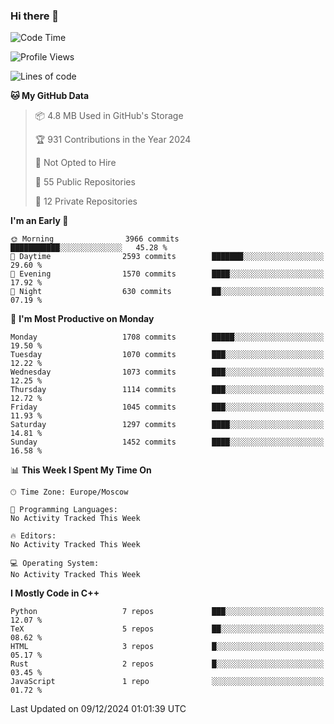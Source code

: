 ### Hi there 👋

<!--
**SemenMartynov/SemenMartynov** is a ✨ _special_ ✨ repository because its `README.md` (this file) appears on your GitHub profile.

Here are some ideas to get you started:

- 🔭 I’m currently working on ...
- 🌱 I’m currently learning ...
- 👯 I’m looking to collaborate on ...
- 🤔 I’m looking for help with ...
- 💬 Ask me about ...
- 📫 How to reach me: ...
- 😄 Pronouns: ...
- ⚡ Fun fact: ...
-->

<!--START_SECTION:waka-->
![Code Time](http://img.shields.io/badge/Code%20Time-0%20secs-blue)

![Profile Views](http://img.shields.io/badge/Profile%20Views-1-blue)

![Lines of code](https://img.shields.io/badge/From%20Hello%20World%20I%27ve%20Written-6.8%20million%20lines%20of%20code-blue)

**🐱 My GitHub Data** 

> 📦 4.8 MB Used in GitHub's Storage 
 > 
> 🏆 931 Contributions in the Year 2024
 > 
> 🚫 Not Opted to Hire
 > 
> 📜 55 Public Repositories 
 > 
> 🔑 12 Private Repositories 
 > 
**I'm an Early 🐤** 

```text
🌞 Morning                3966 commits        ███████████░░░░░░░░░░░░░░   45.28 % 
🌆 Daytime                2593 commits        ███████░░░░░░░░░░░░░░░░░░   29.60 % 
🌃 Evening                1570 commits        ████░░░░░░░░░░░░░░░░░░░░░   17.92 % 
🌙 Night                  630 commits         ██░░░░░░░░░░░░░░░░░░░░░░░   07.19 % 
```
📅 **I'm Most Productive on Monday** 

```text
Monday                   1708 commits        █████░░░░░░░░░░░░░░░░░░░░   19.50 % 
Tuesday                  1070 commits        ███░░░░░░░░░░░░░░░░░░░░░░   12.22 % 
Wednesday                1073 commits        ███░░░░░░░░░░░░░░░░░░░░░░   12.25 % 
Thursday                 1114 commits        ███░░░░░░░░░░░░░░░░░░░░░░   12.72 % 
Friday                   1045 commits        ███░░░░░░░░░░░░░░░░░░░░░░   11.93 % 
Saturday                 1297 commits        ████░░░░░░░░░░░░░░░░░░░░░   14.81 % 
Sunday                   1452 commits        ████░░░░░░░░░░░░░░░░░░░░░   16.58 % 
```


📊 **This Week I Spent My Time On** 

```text
🕑︎ Time Zone: Europe/Moscow

💬 Programming Languages: 
No Activity Tracked This Week

🔥 Editors: 
No Activity Tracked This Week

💻 Operating System: 
No Activity Tracked This Week
```

**I Mostly Code in C++** 

```text
Python                   7 repos             ███░░░░░░░░░░░░░░░░░░░░░░   12.07 % 
TeX                      5 repos             ██░░░░░░░░░░░░░░░░░░░░░░░   08.62 % 
HTML                     3 repos             █░░░░░░░░░░░░░░░░░░░░░░░░   05.17 % 
Rust                     2 repos             █░░░░░░░░░░░░░░░░░░░░░░░░   03.45 % 
JavaScript               1 repo              ░░░░░░░░░░░░░░░░░░░░░░░░░   01.72 % 
```




 Last Updated on 09/12/2024 01:01:39 UTC
<!--END_SECTION:waka-->